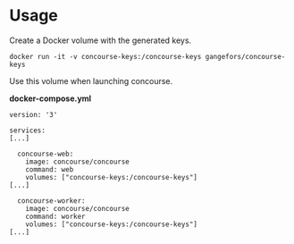 # Usage

Create a Docker volume with the generated keys.

```
docker run -it -v concourse-keys:/concourse-keys gangefors/concourse-keys
```

Use this volume when launching concourse.

**docker-compose.yml**
```
version: '3'

services:
[...]

  concourse-web:
    image: concourse/concourse
    command: web
    volumes: ["concourse-keys:/concourse-keys"]
[...]

  concourse-worker:
    image: concourse/concourse
    command: worker
    volumes: ["concourse-keys:/concourse-keys"]
[...]
```
